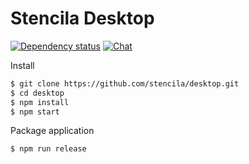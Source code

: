 # Stencila Desktop

[![Dependency status](https://david-dm.org/stencila/desktop.svg)](https://david-dm.org/stencila/desktop)
[![Chat](https://badges.gitter.im/stencila/stencila.svg)](https://gitter.im/stencila/stencila)

Install

```bash
$ git clone https://github.com/stencila/desktop.git
$ cd desktop
$ npm install
$ npm start
```

Package application

```bash
$ npm run release
```
